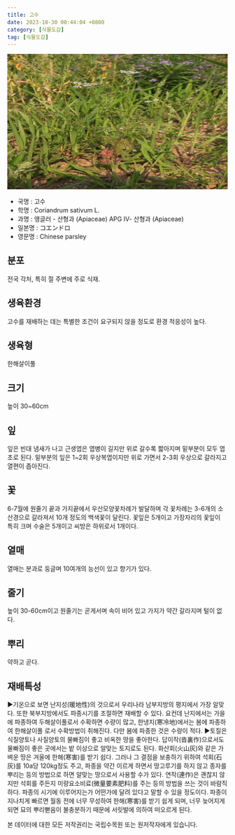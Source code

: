 ```yaml
---
title: 고수
date: 2023-10-30 00:44:04 +0800
category: [식물도감]
tag: [식물도감]
---
```




![고수](/assets/img/fileUpload/plants/basic/Umbelliferae/Coriandrum/8186/8186_20160804151441056files_th2.jpg)
- 국명 : 고수
- 학명 : Coriandrum sativum L.
- 과명 : 앵글러 - 산형과 (Apiaceae) APG Ⅳ- 산형과 (Apiaceae)
- 일본명 : コエンドロ
- 영문명 : Chinese parsley


## 분포
전국 각처, 특히 절 주변에 주로 식재.
## 생육환경
고수를 재배하는 데는 특별한 조건이 요구되지 않을 정도로 환경 적응성이 높다.
## 생육형
한해살이풀 
## 크기
높이 30~60cm
## 잎
잎은 빈대 냄새가 나고 근생엽은 엽병이 길지만 위로 갈수록 짧아지며 밑부분이 모두 엽초로 된다. 밑부분의 잎은 1~2회 우상복엽이지만 위로 가면서 2-3회 우상으로 갈라지고 열편이 좁아진다.
## 꽃
6-7월에 원줄기 끝과 가지끝에서 우산모양꽃차례가 발달하며 각 꽃차례는 3-6개의 소산경으로 갈라져서 10개 정도의 백색꽃이 달린다. 꽃잎은 5개이고 가장자리의 꽃잎이 특히 크며 수술은 5개이고 씨방은 하위로서 1개이다.
## 열매
열매는 분과로 둥글며 10여개의 능선이 있고 향기가 있다.
## 줄기
높이 30-60cm이고 원줄기는 곧게서며 속이 비어 있고 가지가 약간 갈라지며 털이 없다.
## 뿌리
약하고 곧다.
## 재배특성
▶기온으로 보면 난지성(暖地性)의 것으로서 우리나라 남부지방의 평지에서 가장 알맞다. 또한 북부지방에서도 파종시기를 조절하면 재배할 수 있다. 요컨데 난지에서는 가을에 파종하여 두해살이풀로서 수확하면 수량이 많고, 한냉지(寒冷地)에서는 봄에 파종하여 한해살이풀 로서 수확방법이 취해진다. 다만 봄에 파종한 것은 수량이 적다.
▶토질은 식질양토나 사질양토의 물빠짐이 좋고 비옥한 땅을 좋아한다. 답이작(沓裏作)으로서도 물빠짐이 좋은 곳에서는 밭 이상으로 알맞는 토지로도 된다. 화산회(火山灰)와 같은 가벼운 땅은 겨울에 한해(寒害)를 받기 쉽다. 그러나 그 결점을 보충하기 위하여 석회(石灰)를 10a당 120kg정도 주고, 파종을 약간 이르게 하면서 땅고루기를 하지 않고 종자를 뿌리는 등의 방법으로 하면 알맞는 땅으로서 사용할 수가 있다. 연작(連作)은 괜찮지 않지만 석회를 주든지 미량요소비료(微量要素肥料)를 주는 등의 방법을 쓰는 것이 바람직하다. 파종의 시기에 이루어지는가 어떤가에 달려 있다고 말할 수 있을 정도이다. 파종이 지나치게 빠르면 월동 전에 너무 무성하여 한해(寒害)를 받기 쉽게 되며, 너무 늦어지게 되면 묘의 뿌리뻗음이 불충분하기 때문에 서릿발에 의하여 떠오르게 된다.






본 데이터에 대한 모든 저작권리는 국립수목원 또는 원저작자에게 있습니다.
